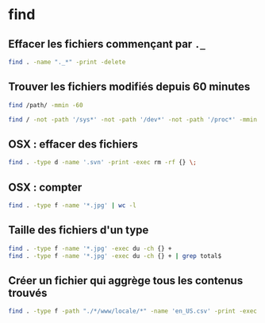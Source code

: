 find
====

Effacer les fichiers commençant par `._`
----------------------------------------

```bash
find . -name "._*" -print -delete
```

Trouver les fichiers modifiés depuis 60 minutes
-----------------------------------------------

```bash
find /path/ -mmin -60
```

```bash
find / -not -path '/sys*' -not -path '/dev*' -not -path '/proc*' -mmin -60
```


OSX : effacer des fichiers
------------------------

```bash
find . -type d -name '.svn' -print -exec rm -rf {} \;
```


OSX : compter
-----------

```bash
find . -type f -name '*.jpg' | wc -l
```

Taille des fichiers d'un type
-----------------------------

```bash
find . -type f -name '*.jpg' -exec du -ch {} +
find . -type f -name '*.jpg' -exec du -ch {} + | grep total$
```

Créer un fichier qui aggrège tous les contenus trouvés
------------------------------------------------------

```bash
find . -type f -path "./*/www/locale/*" -name 'en_US.csv' -print -exec cat {}  \; > /tmp/locales.csv
```
